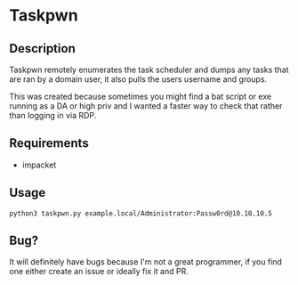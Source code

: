 # Taskpwn

## Description

Taskpwn remotely enumerates the task scheduler and dumps any tasks that are ran by a domain user, it also pulls the users username and groups.


This was created because sometimes you might find a bat script or exe running as a DA or high priv and I wanted a faster way to check that rather than logging in via RDP.

## Requirements

- impacket

## Usage

`python3 taskpwn.py example.local/Administrator:Passw0rd@10.10.10.5`


## Bug?

It will definitely have bugs because I'm not a great programmer, if you find one either create an issue or ideally fix it and PR.

